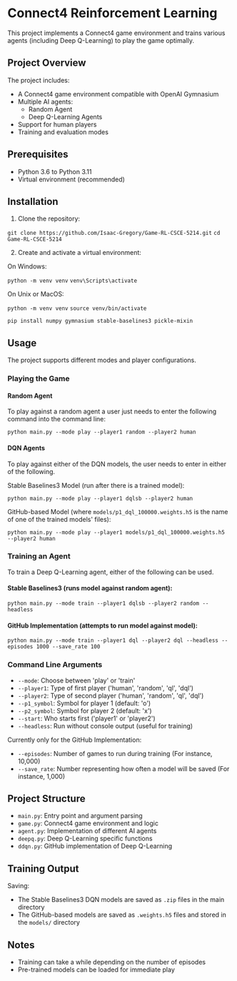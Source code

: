 # Connect4 Reinforcement Learning

This project implements a Connect4 game environment and trains various agents (including Deep Q-Learning) to play the game optimally.

## Project Overview

The project includes:
- A Connect4 game environment compatible with OpenAI Gymnasium
- Multiple AI agents:
  - Random Agent
  - Deep Q-Learning Agents
- Support for human players
- Training and evaluation modes

## Prerequisites

- Python 3.6 to Python 3.11
- Virtual environment (recommended)

## Installation

1. Clone the repository:

`git clone https://github.com/Isaac-Gregory/Game-RL-CSCE-5214.git`
`cd Game-RL-CSCE-5214`


2. Create and activate a virtual environment:

On Windows:

`python -m venv venv`
`venv\Scripts\activate`


On Unix or MacOS:

`python -m venv venv`
`source venv/bin/activate`


`pip install numpy gymnasium stable-baselines3 pickle-mixin`


## Usage

The project supports different modes and player configurations.

### Playing the Game

#### Random Agent
To play against a random agent a user just needs to enter the following command into the command line:

`python main.py --mode play --player1 random --player2 human`

#### DQN Agents
To play against either of the DQN models, the user needs to enter in either of the following.


Stable Baselines3 Model (run after there is a trained model):

`python main.py --mode play --player1 dqlsb --player2 human`


GitHub-based Model (where `models/p1_dql_100000.weights.h5` is the name of one of the trained models' files):

`python main.py --mode play --player1 models/p1_dql_100000.weights.h5  --player2 human`

### Training an Agent

To train a Deep Q-Learning agent, either of the following can be used.

#### Stable Baselines3 (runs model against random agent):

`python main.py --mode train --player1 dqlsb --player2 random --headless`

#### GitHub Implementation (attempts to run model against model):

`python main.py --mode train --player1 dql --player2 dql --headless --episodes 1000 --save_rate 100`

### Command Line Arguments

- `--mode`: Choose between 'play' or 'train'
- `--player1`: Type of first player ('human', 'random', 'ql', 'dql')
- `--player2`: Type of second player ('human', 'random', 'ql', 'dql')
- `--p1_symbol`: Symbol for player 1 (default: 'o')
- `--p2_symbol`: Symbol for player 2 (default: 'x')
- `--start`: Who starts first ('player1' or 'player2')
- `--headless`: Run without console output (useful for training)

Currently only for the GitHub Implementation:
- `--episodes`: Number of games to run during training (For instance, 10,000)
- `--save_rate`: Number representing how often a model will be saved (For instance, 1,000)

## Project Structure

- `main.py`: Entry point and argument parsing
- `game.py`: Connect4 game environment and logic
- `agent.py`: Implementation of different AI agents
- `deepq.py`: Deep Q-Learning specific functions
- `ddqn.py`: GitHub implementation of Deep Q-Learning

## Training Output

Saving:
- The Stable Baselines3 DQN models are saved as `.zip` files in the main directory
- The GitHub-based models are saved as `.weights.h5` files and stored in the `models/` directory

## Notes

- Training can take a while depending on the number of episodes
- Pre-trained models can be loaded for immediate play
